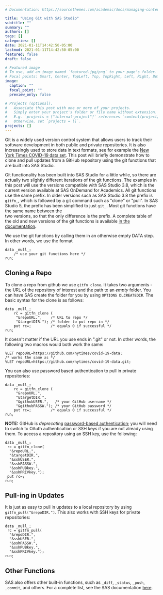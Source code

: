 ```yaml
---
# Documentation: https://sourcethemes.com/academic/docs/managing-content/

title: "Using Git with SAS Studio"
subtitle: ""
summary: ""
authors: []
tags: []
categories: []
date: 2021-01-11T14:42:50-05:00
lastmod: 2021-01-11T14:42:50-05:00
featured: false
draft: false

# Featured image
# To use, add an image named `featured.jpg/png` to your page's folder.
# Focal points: Smart, Center, TopLeft, Top, TopRight, Left, Right, BottomLeft, Bottom, BottomRight.
image:
  caption: ""
  focal_point: ""
  preview_only: false

# Projects (optional).
#   Associate this post with one or more of your projects.
#   Simply enter your project's folder or file name without extension.
#   E.g. `projects = ["internal-project"]` references `content/project/deep-learning/index.md`.
#   Otherwise, set `projects = []`.
projects: []
---
```


Git is a widely used version control system that allows users to track their software 
development in both public and private repositories. It is also increasingly used to store
data in text formats, see for example the [New York Times COVID-19 data set](https://github.com/nytimes/covid-19-data).
This post will briefly demonstrate how to clone and pull updates from a GitHub repository
using the git functions that are built into SAS Studio. 

Git functionality has been built into SAS Studio for a little while, so there are actually
two slightly different iterations of the git functions. The examples in this post will use the versions
compatible with SAS Studio 3.8, which is the current version available at SAS OnDemand for Academics. 
All git functions use the same prefix. In older versions such as SAS Studio 3.8 the prefix is `gitfn_`,
which is followed by a git command such as "clone" or "pull". In SAS Studio 5, the prefix has been 
simplified to just `git_`. Most git functions have the same name between the  
two versions, so that the only difference is the prefix. A complete table of the old and new
versions of the git functions is available [in the documentation](https://go.documentation.sas.com/?cdcId=pgmsascdc&cdcVersion=9.4_3.5&docsetId=lefunctionsref&docsetTarget=n1mlc3f9w9zh9fn13qswiq6hrta0.htm&locale=en#p0evl64wd2dljrn1l43t739qtwba).

We use the git functions by calling them in an otherwise empty DATA step. In other words, we use the 
format

```SAS
data _null_;
    /* use your git functions here */
run;
```

## Cloning a Repo

To clone a repo from github we use `gitfn_clone`. It takes two arguments -
the URL of the repository of interest and the path to an *empty* folder. You can 
have SAS create the folder for you by using `OPTIONS DLCREATEDIR`. The basic 
syntax for the clone is as follows:

```SAS
data _null_;
    rc = gitfn_clone (
     "&repoURL.",    /* URL to repo */
     "&targetDIR."); /* folder to put repo in */
    put rc=;         /* equals 0 if successful */
run;
```   

It doesn't matter if the URL you use ends in ".git" or not. In other words, the
following two macros would both work the same:

```SAS
%LET repoURL=https://github.com/nytimes/covid-19-data;
/* works the same as */
%LET repoURL=https://github.com/nytimes/covid-19-data.git;
```

You can also use password based authentication to pull in private repositories:

```SAS
data _null_;
    rc = gitfn_clone (
     "&repoURL.",   
     "&targetDIR.",
     "&githubUSER.",   /* your GitHub username */
     "&githubPASSW."); /* your GitHub password */
    put rc=;         /* equals 0 if successful */
run;
```

**NOTE:** GitHub is *deprecating* [password-based authentication](https://github.blog/2020-12-15-token-authentication-requirements-for-git-operations/); you will need to switch to OAuth authentication or SSH keys
if you are not already using them. To access a repository using an SSH key, use the following:

```SAS
data _null_;                             
 rc = gitfn_clone(
  "&repoURL.",
  "&targetDIR.",
  "&sshUSER.",
  "&sshPASSW.",
  "&sshPUBkey.",
  "&sshPRIVkey.");
 put rc=;
run;
```


## Pull-ing in Updates

It is just as easy to pull in updates to a local repository by using
`gitfn_pull("&repoDIR.")`. This also works with SSH keys for private
repositories:

```SAS
data _null_;
 rc = gitfn_pull(
  "&repoDIR.",
  "&sshUSER.",
  "&sshPASSW.",
  "&sshPUBkey.",
  "&sshPRIVkey.");
run;
```  

## Other Functions

SAS also offers other built-in functions, such as `_diff`, `_status`, `_push`,
`_commit`, and others. For a complete list, see the SAS documentation [here](https://go.documentation.sas.com/?cdcId=pgmsascdc&cdcVersion=9.4_3.5&docsetId=lefunctionsref&docsetTarget=n1mlc3f9w9zh9fn13qswiq6hrta0.htm&locale=en).
